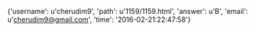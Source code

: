 {'username': u'cherudim9', 'path': u'1159/1159.html', 'answer': u'B', 'email': u'cherudim9@gmail.com', 'time': '2016-02-21:22:47:58'}
